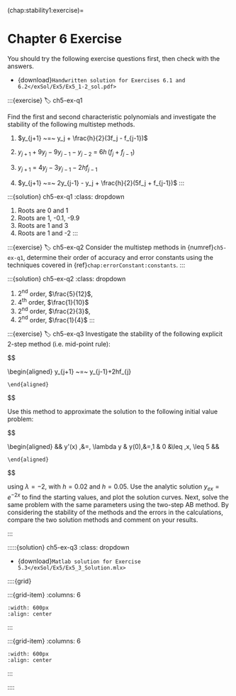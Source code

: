 (chap:stability1:exercise)=
# Chapter 6 Exercise

You should try the following exercise questions first, then check with the answers. 

- {download}`Handwritten solution for Exercises 6.1 and 6.2</exSol/Ex5/Ex5_1-2_sol.pdf>`

:::{exercise}
:label: ch5-ex-q1

Find the first and second characteristic polynomials and investigate
the stability of the following multistep methods.

1.  $y_{j+1} ~=~ y_j + \frac{h}{2}(3f_j - f_{j-1})$

2.  $y_{j+1} + 9y_j - 9y_{j-1} - y_{j-2} ~=~ 6h\,(f_j + f_{j-1})$

3.  $y_{j+1} ~=~ 4y_j - 3y_{j-1} - 2hf_{j-1}$

4.  $y_{j+1} ~=~ 2y_{j-1} - y_j + \frac{h}{2}(5f_j + f_{j-1})$
:::

:::{solution} ch5-ex-q1
:class: dropdown
1. Roots are 0 and 1
2. Roots are 1, -0.1, -9.9
3. Roots are 1 and 3
4. Roots are 1 and -2
:::

:::{exercise}
:label: ch5-ex-q2
Consider the multistep methods in {numref}`ch5-ex-q1`,
determine their order of accuracy and error constants using the techniques
covered in {ref}`chap:errorConstant:constants`.
:::

:::{solution} ch5-ex-q2
:class: dropdown
1. $2^\text{nd}$ order, $\frac{5}{12}$, 
2. $4^\text{th}$ order, $\frac{1}{10}$
3. $2^\text{nd}$ order, $\frac{2}{3}$, 
4. $2^\text{nd}$ order, $\frac{1}{4}$
:::

:::{exercise}
:label: ch5-ex-q3
Investigate the stability of the following explicit 2-step method
(i.e. mid-point rule): 

$$

\begin{aligned}
            y_{j+1} ~=~ y_{j-1}+2hf_{j}
        
    \end{aligned}

$$

Use this method to approximate the solution to the
following initial value problem: 

$$

\begin{aligned}
            && y'(x) \,&=\, \lambda y & y(0)\,&=\,1 & 0 &\leq \,x\, \leq 5 &&
        
    \end{aligned}

$$

using $\lambda = -2$, with $h = 0.02$ and
$h = 0.05$. Use the analytic solution $y_{ex} = e^{-2x}$ to find the
starting values, and plot the solution curves. Next, solve the same
problem with the same parameters using the two-step AB method. By
considering the stability of the methods and the errors in the
calculations, compare the two solution methods and comment on your
results. 

<!-- Note: You could simply use an Excel sheet to both find
the approximate solution and plot the results. -->

:::

:::::{solution} ch5-ex-q3
:class: dropdown

- {download}`Matlab solution for Exercise 5.3</exSol/Ex5/Ex5_3_Solution.mlx>`

::::{grid}

:::{grid-item} 
:columns: 6
```{image}  /images/05/fig-chap05-c4ans3-h005.svg    
:width: 600px
:align: center
```
:::

:::{grid-item} 
:columns: 6
```{image}  /images/05/fig-chap05-c4ans3-h002.svg    
:width: 600px
:align: center
```
:::

::::


